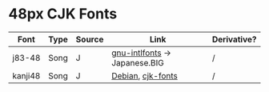 # 48px CJK Fonts

| Font | Type | Source | Link | Derivative? |
| --- | -- | --- | --- | --- |
| j83-48 | Song | J | [gnu-intlfonts](https://ftp.gnu.org/gnu/intlfonts/) -> Japanese.BIG | / |
| kanji48 | Song | J | [Debian](https://sources.debian.org/src/hbf-kanji48/1.0-2.1/), [cjk-fonts](https://ctan.org/pkg/cjk-fonts) | / |
